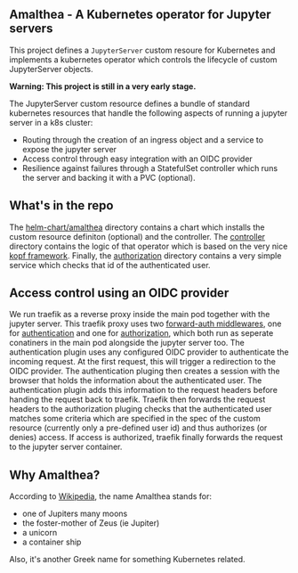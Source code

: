 ## Amalthea - A Kubernetes operator for Jupyter servers

This project defines a `JupyterServer` custom resoure for Kubernetes and implements a kubernetes operator which controls the lifecycle of custom JupyterServer objects.

**Warning: This project is still in a very early stage.**


The JupyterServer custom resource defines a bundle of standard kubernetes resources that handle the following aspects of running a jupyter server in a k8s cluster:
 - Routing through the creation of an ingress object and a service to expose the jupyter server
 - Access control through easy integration with an OIDC provider
 - Resilience against failures through a StatefulSet controller which runs the server and backing it with a PVC (optional).

## What's in the repo

The [helm-chart/amalthea](https://github.com/SwissDataScienceCenter/amalthea/tree/main/helm-chart/amalthea) directory contains a chart which installs the custom resource definiton (optional) and the controller. The [controller](https://github.com/SwissDataScienceCenter/amalthea/tree/main/controller) directory contains the logic of that operator which is based on the very nice [kopf framework](https://github.com/nolar/kopf). Finally, the [authorization](https://github.com/SwissDataScienceCenter/amalthea/tree/main/authorization) directory contains a very simple service which checks that id of the authenticated user.

## Access control using an OIDC provider

We run traefik as a reverse proxy inside the main pod together with the jupyter server. This traefik proxy uses two [forward-auth middlewares](https://doc.traefik.io/traefik/middlewares/forwardauth/), one for [authentication](https://github.com/oauth2-proxy/oauth2-proxy) and one for [authorization](https://github.com/SwissDataScienceCenter/jupyter-server-operator/tree/main/authorization), which both run as seperate conatiners in the main pod alongside the jupyter server too. The authentication plugin uses any configured OIDC provider to authenticate the incoming request. At the first request, this will trigger a redirection to the OIDC provider. The authentication pluging then creates a session with the browser that holds the information about the authenticated user. The authentication plugin adds this information to the request headers before handing the request back to traefik. Traefik then forwards the request headers to the authorization pluging checks that the authenticated user matches some criteria which are specified in the spec of the custom resource (currently only a pre-defined user id) and thus authorizes (or denies) access. If access is authorized, traefik finally forwards the request to the jupyter server container.

## Why Amalthea?

According to [Wikipedia](https://en.wikipedia.org/wiki/Amalthea), the name Amalthea stands for:
- one of Jupiters many moons
- the foster-mother of Zeus (ie Jupiter)
- a unicorn
- a container ship

Also, it's another Greek name for something Kubernetes related.
